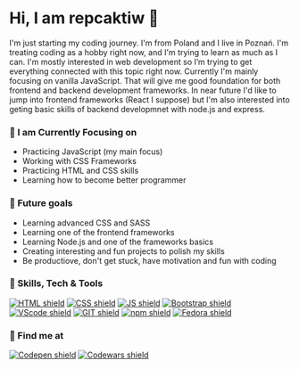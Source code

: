 # Hi, I am repcaktiw 👋 

I'm just starting my coding journey. I'm from Poland and I live in Poznań. I'm treating coding as a hobby right now, and I'm trying to learn as much as I can. I'm mostly interested in web development so I’m trying to get everything connected with this topic right now. Currently I'm mainly focusing on vanilla JavaScript. That will give me good foundation for both frontend and backend development frameworks. In near future I'd like to jump into frontend frameworks (React I suppose) but I'm also interested into geting basic skills of backend developmnet with node.js and express.

### 🔭 I am Currently Focusing on

- Practicing JavaScript (my main focus)
- Working with CSS Frameworks
- Practicing HTML and CSS skills
- Learning how to become better programmer

### 🌱 Future goals

- Learning advanced CSS and SASS
- Learning one of the frontend frameworks
- Learning Node.js and one of the frameworks basics
- Creating interesting and fun projects to polish my skills
- Be productiove, don't get stuck, have motivation and fun with coding

### 📝 Skills, Tech & Tools

[![HTML shield](https://img.shields.io/badge/-HTML-E34F26?style=for-the-badge&labelColor=black&logo=html5&logoColor=E34F26)](#)
[![CSS shield](https://img.shields.io/badge/-CSS-1572B6?style=for-the-badge&labelColor=black&logo=css3&logoColor=1572B6)](#)
[![JS shield](https://img.shields.io/badge/-JavaScript-F7DF1E?style=for-the-badge&labelColor=black&logo=JavaScript&logoColor=F7DF1E)](#)
[![Bootstrap shield](https://img.shields.io/badge/-Bootstrap-7952B3?style=for-the-badge&labelColor=black&logo=Bootstrap&logoColor=7952B3)](#)
<br />
[![VScode shield](https://img.shields.io/badge/-VScode-007ACC?style=for-the-badge&labelColor=black&logo=VisualStudioCode&logoColor=007ACC)](#)
[![GIT shield](https://img.shields.io/badge/-GIT-F05032?style=for-the-badge&labelColor=black&logo=git&logoColor=F05032)](#)
[![npm shield](https://img.shields.io/badge/-npm-CB3837?style=for-the-badge&labelColor=black&logo=npm&logoColor=CB3837)](#)
[![Fedora shield](https://img.shields.io/badge/-Fedora-0B57A4?style=for-the-badge&labelColor=black&logo=Fedora&logoColor=0B57A4)](#)
<br />

### 💬 Find me at
[![Codepen shield](https://img.shields.io/badge/-CodePen-fff?style=for-the-badge&labelColor=black&logo=CodePen&logoColor=fff)](https://codepen.io/)
[![Codewars shield](https://img.shields.io/badge/-codewars-B1361E?style=for-the-badge&labelColor=black&logo=codewars&logoColor=B1361E)](https://www.codewars.com)
<br />


<!---
repcaktiw/repcaktiw is a ✨ special ✨ repository because its `README.md` (this file) appears on your GitHub profile.
You can click the Preview link to take a look at your changes.
--->
